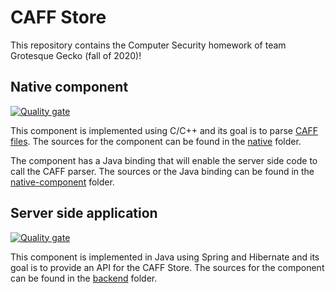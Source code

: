 # CAFF Store

This repository contains the Computer Security homework of team Grotesque Gecko (fall of 2020)!

## Native component

[![Quality gate](https://sonarcloud.io/api/project_badges/quality_gate?project=as3810t_COMPSEC-HW-GROTESQUE-GECKO-native)](https://sonarcloud.io/dashboard?id=as3810t_COMPSEC-HW-GROTESQUE-GECKO-native)

This component is implemented using C/C++ and its goal is to parse [CAFF files](https://www.crysys.hu/downloads/vihima06/2020/CAFF.txt). The sources for the component can be found in the [native](https://github.com/as3810t/COMPSEC-HW-GROTESQUE-GECKO/tree/main/native) folder.

The component has a Java binding that will enable the server side code to call the CAFF parser. The sources or the Java binding can be found in the [native-component](https://github.com/as3810t/COMPSEC-HW-GROTESQUE-GECKO/tree/main/native-component) folder.

## Server side application

[![Quality gate](https://sonarcloud.io/api/project_badges/quality_gate?project=as3810t_COMPSEC-HW-GROTESQUE-GECKO-server)](https://sonarcloud.io/dashboard?id=as3810t_COMPSEC-HW-GROTESQUE-GECKO-server)

This component is implemented in Java using Spring and Hibernate and its goal is to provide an API for the CAFF Store. The sources for the component can be found in the [backend](https://github.com/as3810t/COMPSEC-HW-GROTESQUE-GECKO/tree/main/backend) folder. 
